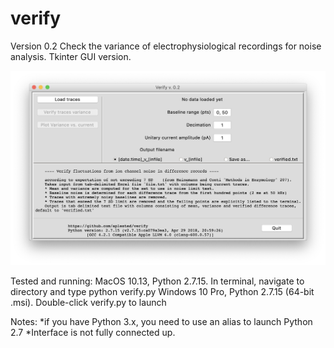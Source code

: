 # verify

Version 0.2
Check the variance of electrophysiological recordings for noise analysis. Tkinter GUI version.

![ScreenShot](/screenshots/verify.png) 

Tested and running: 
MacOS 10.13, Python 2.7.15. In terminal, navigate to directory and type python verify.py
Windows 10 Pro, Python 2.7.15 (64-bit .msi). Double-click verify.py to launch

Notes: 
*if you have Python 3.x, you need to use an alias to launch Python 2.7
*Interface is not fully connected up. 
